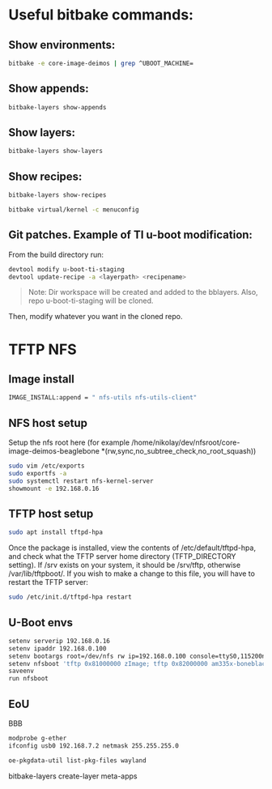 # Useful bitbake commands:
## Show environments:
```sh
bitbake -e core-image-deimos | grep ^UBOOT_MACHINE=
```
## Show appends:
```sh
bitbake-layers show-appends
```
## Show layers:
```sh
bitbake-layers show-layers
```
## Show recipes:
```sh
bitbake-layers show-recipes

bitbake virtual/kernel -c menuconfig
```
## Git patches. Example of TI u-boot modification:
From the build directory run:
```sh
devtool modify u-boot-ti-staging
devtool update-recipe -a <layerpath> <recipename>
```
> Note: Dir workspace will be created and added to the bblayers. Also, repo u-boot-ti-staging will be cloned.

Then, modify whatever you want in the cloned repo.

# TFTP NFS
## Image install
```sh
IMAGE_INSTALL:append = " nfs-utils nfs-utils-client"
```
## NFS host setup
Setup the nfs root here (for example /home/nikolay/dev/nfsroot/core-image-deimos-beaglebone  *(rw,sync,no_subtree_check,no_root_squash))
```sh
sudo vim /etc/exports
sudo exportfs -a
sudo systemctl restart nfs-kernel-server
showmount -e 192.168.0.16
```
## TFTP host setup
```sh
sudo apt install tftpd-hpa
```
Once the package is installed, view the contents of /etc/default/tftpd-hpa, and check what the TFTP
server home directory (TFTP_DIRECTORY setting). If /srv exists on your system, it should be /srv/tftp,
otherwise /var/lib/tftpboot/.
If you wish to make a change to this file, you will have to restart the TFTP server:
```sh
sudo /etc/init.d/tftpd-hpa restart
```
## U-Boot envs
```sh
setenv serverip 192.168.0.16
setenv ipaddr 192.168.0.100
setenv bootargs root=/dev/nfs rw ip=192.168.0.100 console=ttyS0,115200n8 nfsroot=192.168.0.16:/home/nikolay/dev/nfsroot/core-image-deimos-beaglebone,nfsvers=3,tcp
setenv nfsboot 'tftp 0x81000000 zImage; tftp 0x82000000 am335x-boneblack-beaglebone.dtb; bootz 0x81000000 - 0x82000000'
saveenv
run nfsboot
```

## EoU
BBB
```sh
modprobe g-ether
ifconfig usb0 192.168.7.2 netmask 255.255.255.0
```
```sh
oe-pkgdata-util list-pkg-files wayland
```

bitbake-layers create-layer meta-apps